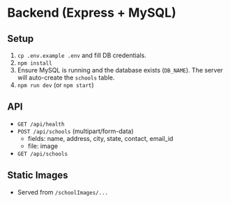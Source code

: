 # Backend (Express + MySQL)

## Setup
1. `cp .env.example .env` and fill DB credentials.
2. `npm install`
3. Ensure MySQL is running and the database exists (`DB_NAME`). The server will auto-create the `schools` table.
4. `npm run dev` (or `npm start`)

## API
- `GET /api/health`
- `POST /api/schools` (multipart/form-data)
  - fields: name, address, city, state, contact, email_id
  - file: image
- `GET /api/schools`

## Static Images
- Served from `/schoolImages/...`
